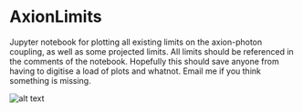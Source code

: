# AxionLimits
Jupyter notebook for plotting all existing limits on the axion-photon coupling, as well as some projected limits. All limits should be referenced in the comments of the notebook. Hopefully this should save anyone from having to digitise a load of plots and whatnot. Email me if you think something is missing.

![alt text](https://github.com/cajohare/AxionLimits/blob/master/AxionLimits_preview.png "Axion limits")
